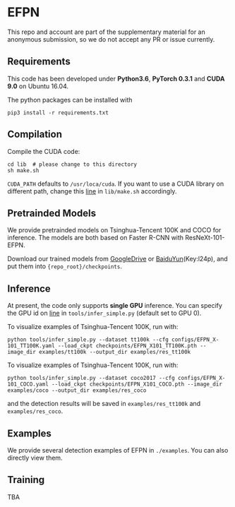 # EFPN

This repo and account are part of the supplementary material for an anonymous submission, so we do not accept any PR or issue currently. 

## Requirements


This code has been developed under **Python3.6**, **PyTorch 0.3.1** and **CUDA 9.0** on Ubuntu 16.04.

The python packages can be installed with

```shell
pip3 install -r requirements.txt
```

## Compilation

Compile the CUDA code:

```shell
cd lib  # please change to this directory
sh make.sh
```

`CUDA_PATH` defaults to `/usr/loca/cuda`. If you want to use a CUDA library on different path, change this [line](https://github.com/anony899/EFPN-pytorch/blob/e099ccb378f3ed2439542d62178820e2db451b1c/lib/make.sh#L3) in `lib/make.sh` accordingly.

## Pretrainded Models

We provide pretrainded models on Tsinghua-Tencent 100K and COCO for inference. The models are both based on Faster R-CNN with ResNeXt-101-EFPN.


Download our trained models from  [GoogleDrive](https://drive.google.com/open?id=1icFx2uxjNr0SbRE5yHzj_3v44hGg-sW7) or [BaiduYun](https://pan.baidu.com/s/1DvIOZJ80dKsEbugJ2Ztctg)(Key:l24p), and put them into  `{repo_root}/checkpoints`.

## Inference 

At present, the code only supports **single GPU** inference. You can specify the GPU id on [line](https://github.com/anony899/EFPN-pytorch/blob/e099ccb378f3ed2439542d62178820e2db451b1c/tools/infer_simple.py#L122) in `tools/infer_simple.py` (default set to GPU 0).

To visualize examples of Tsinghua-Tencent 100K, run with:

```shell
python tools/infer_simple.py --dataset tt100k --cfg configs/EFPN_X-101_TT100K.yaml --load_ckpt checkpoints/EFPN_X101_TT100K.pth --image_dir examples/tt100k --output_dir examples/res_tt100k
```

To visualize examples of Tsinghua-Tencent 100K, run with:

```shell 
python tools/infer_simple.py --dataset coco2017 --cfg configs/EFPN_X-101_COCO.yaml --load_ckpt checkpoints/EFPN_X101_COCO.pth --image_dir examples/coco --output_dir examples/res_coco
```

and the detection results will be saved in `examples/res_tt100k` and `examples/res_coco`.

## Examples

We provide several detection examples of EFPN in `./examples`. You can also directly view them.

## Training

TBA




